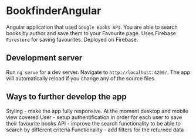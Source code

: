 # BookfinderAngular

Angular application that used `Google Books API`. 
You are able to search books by author and save them to your Favourite page.
Uses Firebase `Firestore` for saving favourites.
Deployed on Firebase.


## Development server

Run `ng serve` for a dev server. Navigate to `http://localhost:4200/`. The app will automatically reload if you change any of the source files.



## Ways to further develop the app

Styling - make the app fully responsive. At the moment desktop and mobile view covered 
User - setup authentification in order for each user to save their favourite books
API - improve the search functionality to be able to search by different criteria
Functionality - add filters for the returned data